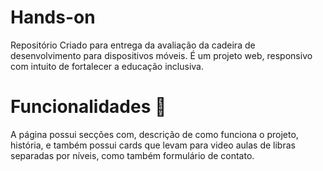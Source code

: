 # Hands-on
Repositório Criado para entrega da avaliação da cadeira de desenvolvimento para dispositivos móveis.
É um projeto web, responsivo com intuito de fortalecer a educação inclusiva.
# Funcionalidades :pushpin:
A página possui secções com, descrição de como funciona o projeto, história, e também possui cards que levam
para video aulas de libras separadas por níveis, como também formulário de contato.
